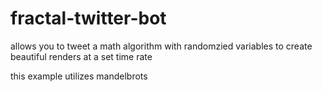 # fractal-twitter-bot
allows you to tweet a math algorithm with randomzied variables to create beautiful renders at a set time rate

this example utilizes mandelbrots
